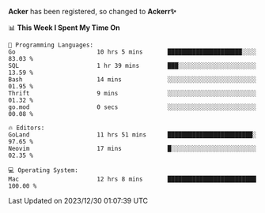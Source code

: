 **Acker** has been registered, so changed to **Ackerr✨**

<!--START_SECTION:waka-->
📊 **This Week I Spent My Time On** 

```text
💬 Programming Languages: 
Go                       10 hrs 5 mins       █████████████████████░░░░   83.03 % 
SQL                      1 hr 39 mins        ███░░░░░░░░░░░░░░░░░░░░░░   13.59 % 
Bash                     14 mins             ░░░░░░░░░░░░░░░░░░░░░░░░░   01.95 % 
Thrift                   9 mins              ░░░░░░░░░░░░░░░░░░░░░░░░░   01.32 % 
go.mod                   0 secs              ░░░░░░░░░░░░░░░░░░░░░░░░░   00.08 % 

🔥 Editors: 
GoLand                   11 hrs 51 mins      ████████████████████████░   97.65 % 
Neovim                   17 mins             █░░░░░░░░░░░░░░░░░░░░░░░░   02.35 % 

💻 Operating System: 
Mac                      12 hrs 8 mins       █████████████████████████   100.00 % 
```


 Last Updated on 2023/12/30 01:07:39 UTC
<!--END_SECTION:waka-->
